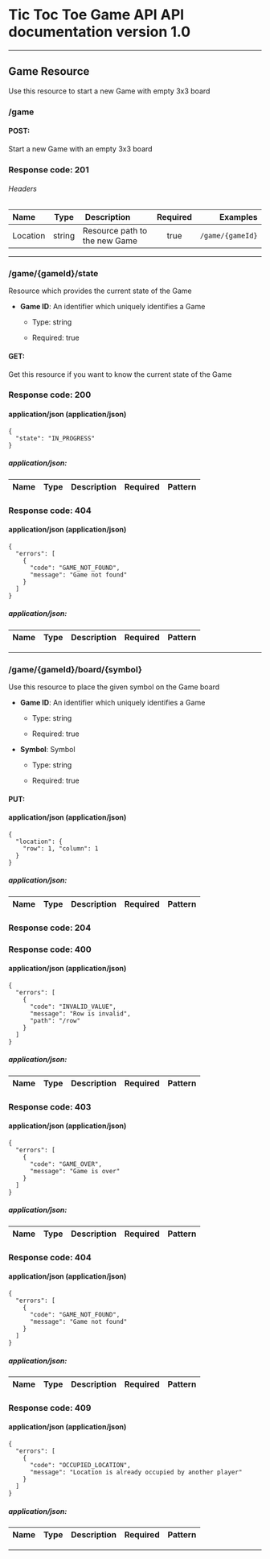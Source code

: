 # Tic Toc Toe Game API API documentation version 1.0

---

## Game Resource
Use this resource to start a new Game with empty 3x3 board

### /game

#### **POST**:
Start a new Game with an empty 3x3 board

### Response code: 201

###### Headers

| Name | Type | Description | Required | Examples |
|:-----|:----:|:------------|:--------:|---------:|
| Location | string | Resource path to the new Game | true | ``` /game/{gameId} ```  |

---

### /game/{gameId}/state
Resource which provides the current state of the Game

* **Game ID**: An identifier which uniquely identifies a Game
    * Type: string
    
    * Required: true

#### **GET**:
Get this resource if you want to know the current state of the Game

### Response code: 200

#### application/json (application/json) 

```
{
  "state": "IN_PROGRESS"
}
 ```

##### *application/json*:
| Name | Type | Description | Required | Pattern |
|:-----|:----:|:------------|:--------:|--------:|

### Response code: 404

#### application/json (application/json) 

```
{
  "errors": [
    {
      "code": "GAME_NOT_FOUND",
      "message": "Game not found"
    }
  ]
}
 ```

##### *application/json*:
| Name | Type | Description | Required | Pattern |
|:-----|:----:|:------------|:--------:|--------:|

---

### /game/{gameId}/board/{symbol}
Use this resource to place the given symbol on the Game board

* **Game ID**: An identifier which uniquely identifies a Game
    * Type: string
    
    * Required: true

* **Symbol**: Symbol
    * Type: string
    
    * Required: true

#### **PUT**:

#### application/json (application/json) 

```
{
  "location": {
    "row": 1, "column": 1
  }
}
 ```

##### *application/json*:
| Name | Type | Description | Required | Pattern |
|:-----|:----:|:------------|:--------:|--------:|

### Response code: 204

### Response code: 400

#### application/json (application/json) 

```
{
  "errors": [
    {
      "code": "INVALID_VALUE",
      "message": "Row is invalid",
      "path": "/row"
    }
  ]
}
 ```

##### *application/json*:
| Name | Type | Description | Required | Pattern |
|:-----|:----:|:------------|:--------:|--------:|

### Response code: 403

#### application/json (application/json) 

```
{
  "errors": [
    {
      "code": "GAME_OVER",
      "message": "Game is over"
    }
  ]
}
 ```

##### *application/json*:
| Name | Type | Description | Required | Pattern |
|:-----|:----:|:------------|:--------:|--------:|

### Response code: 404

#### application/json (application/json) 

```
{
  "errors": [
    {
      "code": "GAME_NOT_FOUND",
      "message": "Game not found"
    }
  ]
}
 ```

##### *application/json*:
| Name | Type | Description | Required | Pattern |
|:-----|:----:|:------------|:--------:|--------:|

### Response code: 409

#### application/json (application/json) 

```
{
  "errors": [
    {
      "code": "OCCUPIED_LOCATION",
      "message": "Location is already occupied by another player"
    }
  ]
}
 ```

##### *application/json*:
| Name | Type | Description | Required | Pattern |
|:-----|:----:|:------------|:--------:|--------:|

---

